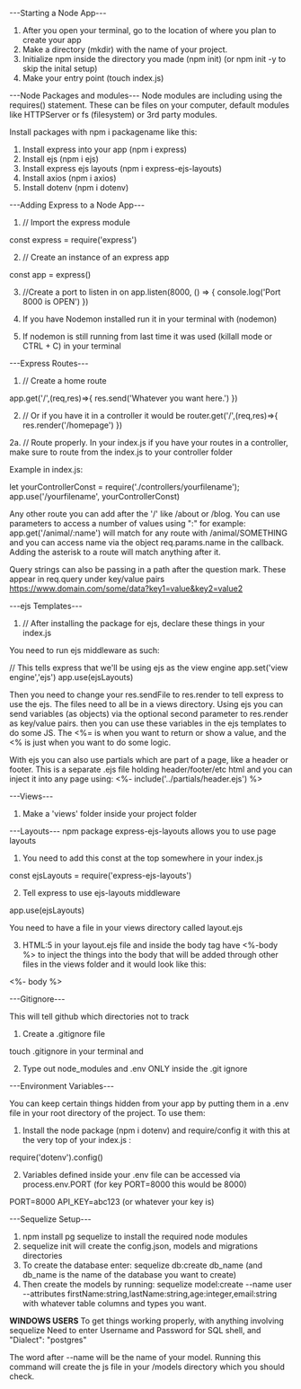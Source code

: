 ---Starting a Node App---
1. After you open your terminal, go to the location of where you plan to create your app
2. Make a directory (mkdir) with the name of your project.
3. Initialize npm inside the directory you made (npm init) (or npm init -y to skip the inital setup)
4. Make your entry point (touch index.js)

---Node Packages and modules---
Node modules are including using the requires(<module>) statement. These can be files on your computer, default modules like HTTPServer or fs (filesystem) or 3rd party modules. 

Install packages with npm i packagename like this:
1. Install express into your app (npm i express) 
2. Install ejs (npm i ejs)
3. Install express ejs layouts (npm i express-ejs-layouts)
4. Install axios (npm i axios)
5. Install dotenv (npm i dotenv)



---Adding Express to a Node App---
1. // Import the express module

const express = require('express')

2. // Create an instance of an express app

const app = express()

3. //Create a port to listen in on 
app.listen(8000, () => {
    console.log('Port 8000 is OPEN')
})

4. If you have Nodemon installed run it in your terminal with (nodemon)

5. If nodemon is still running from last time it was used (killall mode or CTRL + C) in your terminal


---Express Routes---
1. // Create a home route

app.get('/',(req,res)=>{
    res.send('Whatever you want here.')
})

2. // Or if you have it in a controller it would be
router.get('/',(req,res)=>{
    res.render('/homepage')
})


2a. // Route properly. In your index.js if you have your routes in a controller, make
sure to route from the index.js to your controller folder

Example in index.js:

let yourControllerConst = require('./controllers/yourfilename');
app.use('/yourfilename', yourControllerConst)

Any other route you can add after the '/' like /about or /blog. 
You can use parameters to access a number of values using ":" for example: app.get('/animal/:name') will match for any route with /animal/SOMETHING and you can access name via the object req.params.name in the callback. Adding the asterisk to a route will match anything after it.

Query strings can also be passing in a path after the question mark. These appear in req.query under key/value pairs https://www.domain.com/some/data?key1=value&key2=value2



---ejs Templates---
1. // After installing the package for ejs, declare these things in your index.js 

You need to run ejs middleware as such:

// This tells express that we'll be using ejs as the view engine
app.set('view engine','ejs')
app.use(ejsLayouts)

Then you need to change your res.sendFile to res.render to tell express to use the ejs.
The files need to all be in a views directory. Using ejs you can send variables (as objects) via the optional second parameter to res.render as key/value pairs. then you can use these variables in the ejs templates to do some JS. The <%= is when you want to return or show a value, and the <% is just when you want to do some logic.

With ejs you can also use partials which are part of a page, like a header or footer. This is a separate .ejs file holding header/footer/etc html and you can inject it into any page using: <%- include('../partials/header.ejs') %>


---Views---
1. Make a 'views' folder inside your project folder

---Layouts---
npm package express-ejs-layouts allows you to use page layouts

1. You need to add this const at the top somewhere in your index.js 

const ejsLayouts = require('express-ejs-layouts')

2. Tell express to use ejs-layouts middleware

app.use(ejsLayouts)

You need to have a file in your views directory called layout.ejs 

3.  HTML:5 in your layout.ejs file and inside the body tag have <%-body %> to inject
the things into the body that will be added through other files in the views folder and it would look like this:

<!DOCTYPE html>
<html>
<head>
  <title>Some Title</title>
</head>
<body>
  <%- body %>
</body>
</html>


---Gitignore---

This will tell github which directories not to track

1. Create a .gitignore file 

touch .gitignore in your terminal and 

2. Type out node_modules and .env ONLY inside the .git ignore


---Environment Variables---

You can keep certain things hidden from your app by putting them in a .env file in your root directory of the project. To use them:
1. Install the node package (npm i dotenv) and require/config it with this at the very top of your index.js :

require('dotenv').config()

2. Variables defined inside your .env file can be accessed via process.env.PORT (for key PORT=8000 this would be 8000)

PORT=8000
API_KEY=abc123 (or whatever your key is)

---Sequelize Setup---

1. npm install pg sequelize to install the required node modules
2. sequelize init will create the config.json, models and migrations directories
3. To create the database enter: sequelize db:create db_name (and db_name is the name of the database you want to create)
4. Then create the models by running: sequelize model:create --name user --attributes firstName:string,lastName:string,age:integer,email:string with whatever table columns and types you want. 

**WINDOWS USERS**
To get things working properly, with anything involving sequelize
Need to enter
Username and Password for SQL shell, and "Dialect": "postgres"


The word after --name will be the name of your model. Running this command will create the js file in your /models directory which you should check.
